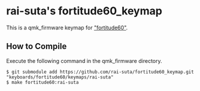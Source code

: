 # rai-suta's fortitude60_keymap

This is a qmk_firmware keymap for ["fortitude60"](https://github.com/qmk/qmk_firmware/tree/master/keyboards/fortitude60).

## How to Compile

Execute the following command in the qmk_firmware directory.
```
$ git submodule add https://github.com/rai-suta/fortitude60_keymap.git "keyboards/fortitude60/keymaps/rai-suta"
$ make fortitude60:rai-suta
```
